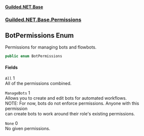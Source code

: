 
#### [Guilded.NET.Base](Guilded_NET_Base 'Guilded_NET_Base')
### [Guilded.NET.Base.Permissions](Guilded_NET_Base#Guilded_NET_Base_Permissions 'Guilded.NET.Base.Permissions')
## BotPermissions Enum
Permissions for managing bots and flowbots.  
```csharp
public enum BotPermissions

```

#### Fields
<a name='Guilded_NET_Base_Permissions_BotPermissions_All'></a>
`All` 1  
All of the permissions combined.  
  
<a name='Guilded_NET_Base_Permissions_BotPermissions_ManageBots'></a>
`ManageBots` 1  
Allows you to create and edit bots for automated workflows.  
NOTE: For now, bots do not enforce permissions. Anyone with this permission  
can create bots to work around their role's existing permissions.  
  
<a name='Guilded_NET_Base_Permissions_BotPermissions_None'></a>
`None` 0  
No given permissions.  
  

